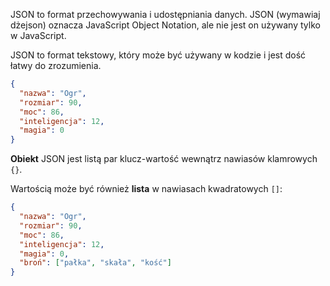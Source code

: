 JSON to format przechowywania i udostępniania danych. JSON (wymawiaj dżejson) oznacza JavaScript Object Notation, ale nie jest on używany tylko w JavaScript.

JSON to format tekstowy, który może być używany w kodzie i jest dość łatwy do zrozumienia.

```json
{
  "nazwa": "Ogr",
  "rozmiar": 90,
  "moc": 86,
  "inteligencja": 12,
  "magia": 0
}
```

**Obiekt** JSON jest listą par klucz-wartość wewnątrz nawiasów klamrowych `{}`.

Wartością może być również **lista** w nawiasach kwadratowych `[]`:

```json
{
  "nazwa": "Ogr",
  "rozmiar": 90,
  "moc": 86,
  "inteligencja": 12,
  "magia": 0,
  "broń": ["pałka", "skała", "kość"]
}
```